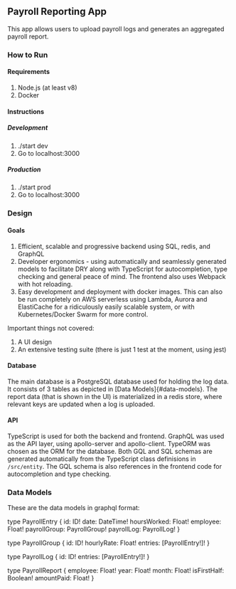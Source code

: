 ## Payroll Reporting App

This app allows users to upload payroll logs and generates an aggregated payroll report.

### How to Run

#### Requirements

1. Node.js (at least v8)
2. Docker

#### Instructions

##### Development

1. ./start dev
2. Go to localhost:3000

##### Production

1. ./start prod
2. Go to localhost:3000

### Design

#### Goals

1. Efficient, scalable and progressive backend using SQL, redis, and GraphQL
2. Developer ergonomics - using automatically and seamlessly generated models to facilitate DRY along with TypeScript for autocompletion, type checking and general peace of mind. The frontend also uses Webpack with hot reloading.
3. Easy development and deployment with docker images. This can also be run completely on AWS serverless using Lambda, Aurora and ElastiCache for a ridiculously easily scalable system, or with Kubernetes/Docker Swarm for more control.

Important things not covered:

1. A UI design
2. An extensive testing suite (there is just 1 test at the moment, using jest)

#### Database

The main database is a PostgreSQL database used for holding the log data. It consists of 3 tables as depicted in [Data Models]{#data-models}. The report data (that is shown in the UI) is materialized in a redis store, where relevant keys are updated when a log is uploaded.

#### API

TypeScript is used for both the backend and frontend. GraphQL was used as the API layer, using apollo-server and apollo-client. TypeORM was chosen as the ORM for the database. Both GQL and SQL schemas are generated automatically from the TypeScript class definisions in `/src/entity`. The GQL schema is also references in the frontend code for autocompletion and type checking.

### Data Models

These are the data models in graphql format:

type PayrollEntry {
  id: ID!
  date: DateTime!
  hoursWorked: Float!
  employee: Float!
  payrollGroup: PayrollGroup!
  payrollLog: PayrollLog!
}

type PayrollGroup {
  id: ID!
  hourlyRate: Float!
  entries: [PayrollEntry!]!
}

type PayrollLog {
  id: ID!
  entries: [PayrollEntry!]!
}

type PayrollReport {
  employee: Float!
  year: Float!
  month: Float!
  isFirstHalf: Boolean!
  amountPaid: Float!
}

